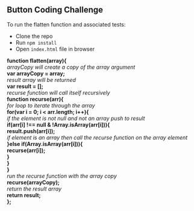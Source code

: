 ## Button Coding Challenge

To run the flatten function and associated tests:

- Clone the repo
- Run `npm install`
- Open `index.html` file in browser

**function flatten(array){**      
  *arrayCopy will create a copy of the array argument*       
  **var arrayCopy = array;**            
  *result array will be returned*         
  **var result = [];**             
  *recurse function will call itself recursively*          
  **function recurse(arr){**       
    *for loop to iterate through the array*       
    **for(var i = 0; i < arr.length; i++){**   
      *if the element is not null and not an array push to result*                
      **if(arr[i] !== null & !Array.isArray(arr[i])){**        
        **result.push(arr[i]);**             
        *if element is an array then call the recurse function on the array element*     
      **}else if(Array.isArray(arr[i])){**           
        **recurse(arr[i]);**            
      **}**            
    **}**            
  **}**          
  *run the recurse function with the array copy*          
  **recurse(arrayCopy);**         
  *return the result array*               
  **return result;**          
**};**           
